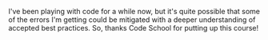 I've been playing with code for a while now, but it's quite possible that some of the errors I'm getting could be mitigated with a deeper understanding of accepted best practices.  So, thanks Code School for putting up this course!
